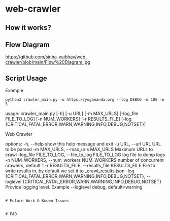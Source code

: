 # web-crawler


## How it works?




## Flow Diagram

https://github.com/sinha-vaibhav/web-crawler/blob/main/Flow%20Diagram.jpg


## Script Usage

Example

```
python3 crawler_main.py -u https://yogananda.org --log DEBUG -m 100 -n 5 
```

usage: crawler_main.py [-h] [-u URL] [-m MAX_URLS] [-log_file FILE_TO_LOG] [-n NUM_WORKERS] [-r RESULTS_FILE]
                       [-log {CRITICAL,FATAL,ERROR,WARN,WARNING,INFO,DEBUG,NOTSET}]

Web Crawler

options:
  -h, --help            show this help message and exit
  -u URL, --url URL     URL to be parsed
  -m MAX_URLS, --max_urls MAX_URLS
                        Maximum URLs to crawl
  -log_file FILE_TO_LOG, --file_to_log FILE_TO_LOG
                        log file to dump logs
  -n NUM_WORKERS, --num_workers NUM_WORKERS
                        number of concurrent crawlers, default 1
  -r RESULTS_FILE, --results_file RESULTS_FILE
                        File to write results in, by default we set it to <website-name>_crawl_results.json
  -log {CRITICAL,FATAL,ERROR,WARN,WARNING,INFO,DEBUG,NOTSET}, --loglevel {CRITICAL,FATAL,ERROR,WARN,WARNING,INFO,DEBUG,NOTSET}
                        Provide logging level. Example --loglevel debug, default=warning

```

# Future Work & Known Issues


# FAQ


